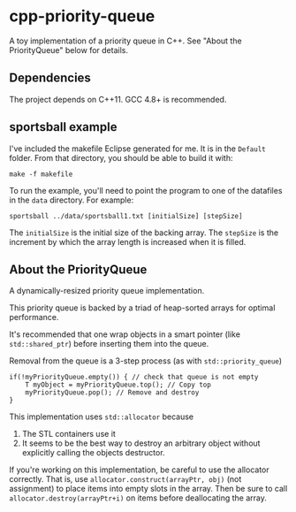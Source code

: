 cpp-priority-queue
==================

A toy implementation of a priority queue in C++. See "About the PriorityQueue" below for details.

Dependencies
------------
The project depends on C++11. GCC 4.8+ is recommended.

sportsball example
------------------------------
I've included the makefile Eclipse generated for me. It is in the `Default` 
folder. From that directory, you should be able to build it with:

    make -f makefile

To run the example, you'll need to point the program to one of the datafiles in the `data`
directory. For example:

    sportsball ../data/sportsball1.txt [initialSize] [stepSize]

The `initialSize` is the initial size of the backing array. The `stepSize`
is the increment by which the array length is increased when it is filled.

About the PriorityQueue
-----------------------
A dynamically-resized priority queue implementation.

This priority queue is backed by a triad of heap-sorted arrays for
optimal performance.

It's recommended that one wrap objects in a smart pointer
(like `std::shared_ptr`) before inserting them into the queue.

Removal from the queue is a 3-step process (as with `std::priority_queue`)

    if(!myPriorityQueue.empty()) { // check that queue is not empty
        T myObject = myPriorityQueue.top(); // Copy top
        myPriorityQueue.pop(); // Remove and destroy
    }

This implementation uses `std::allocator` because

1. The STL containers use it
2. It seems to be the best way to destroy an arbitrary object without
       explicitly calling the objects destructor.

If you're working on this implementation, be careful to use the allocator
correctly. That is, use `allocator.construct(arrayPtr, obj)` (not assignment)
to place items into empty slots in the array. Then be sure to call
`allocator.destroy(arrayPtr+i)` on items before deallocating the array.
